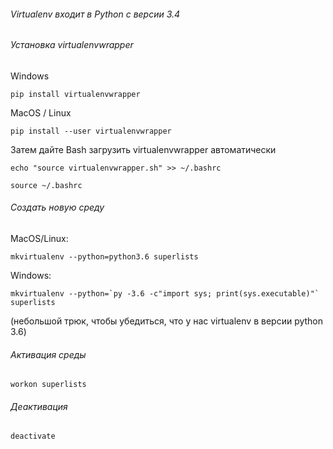 ###### Virtualenv входит в Python с версии 3.4
###### Установка virtualenvwrapper
Windows
```
pip install virtualenvwrapper
```
MacOS / Linux
```
pip install --user virtualenvwrapper
```
 Затем дайте Bash загрузить virtualenvwrapper автоматически
```
echo "source virtualenvwrapper.sh" >> ~/.bashrc
```
```
source ~/.bashrc
```
###### Создать новую среду
MacOS/Linux:
```
mkvirtualenv --python=python3.6 superlists
```
Windows:
```
mkvirtualenv --python=`py -3.6 -c"import sys; print(sys.executable)"` 
superlists
```
(небольшой трюк, чтобы убедиться, что у нас virtualenv в версии python 3.6)

###### Активация среды
```
workon superlists
```
###### Деактивация
```
deactivate
```

